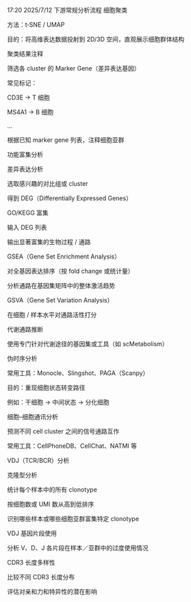 17:20 2025/7/12
下游常规分析流程
细胞聚类

方法：t‑SNE / UMAP

目的：将高维表达数据投射到 2D/3D 空间，直观展示细胞群体结构

聚类结果注释

筛选各 cluster 的 Marker Gene（差异表达基因）

常见标记：

CD3E → T 细胞

MS4A1 → B 细胞

…

根据已知 marker gene 列表，注释细胞亚群

功能富集分析

差异表达分析

选取感兴趣的对比组或 cluster

得到 DEG（Differentially Expressed Genes）

GO/KEGG 富集

输入 DEG 列表

输出显著富集的生物过程 / 通路

GSEA（Gene Set Enrichment Analysis）

对全基因表达排序（按 fold change 或统计量）

分析通路在基因集矩阵中的整体激活趋势

GSVA（Gene Set Variation Analysis）

在细胞 / 样本水平对通路活性打分

代谢通路推断

使用专门针对代谢途径的基因集或工具（如 scMetabolism）

伪时序分析

常用工具：Monocle、Slingshot、PAGA（Scanpy）

目的：重现细胞状态转变路径

例如：干细胞 → 中间状态 → 分化细胞

细胞–细胞通讯分析

预测不同 cell cluster 之间的信号通路互作

常用工具：CellPhoneDB、CellChat、NATMI 等

VDJ（TCR/BCR）分析

克隆型分析

统计每个样本中的所有 clonotype

按细胞数或 UMI 数从高到低排序

识别哪些样本或哪些细胞亚群富集特定 clonotype

VDJ 基因片段使用

分析 V、D、J 各片段在样本／亚群中的过度使用情况

CDR3 长度多样性

比较不同 CDR3 长度分布

评估对亲和力和特异性的潜在影响

